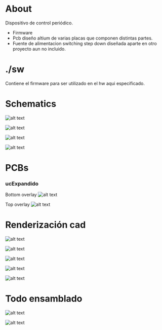 # About
Dispositivo de control periódico.
- Firmware
- Pcb diseño altium de varias placas que componen distintas partes.
- Fuente de alimentacion switching step down diseñada aparte en otro proyecto aun no incluido.

# ./sw
Contiene el firmware para ser utilizado en el hw aqui especificado.

# Schematics
![alt text](https://raw.githubusercontent.com/federicogramos/deTmp11cic/main/pcb/disp4x7seg/otherFiles/sch.jpg)

![alt text](https://raw.githubusercontent.com/federicogramos/deTmp11cic/main/pcb/main40v/otherFiles/sch.jpg)

![alt text](https://raw.githubusercontent.com/federicogramos/deTmp11cic/main/pcb/miniTop/otherFiles/sch.jpg)

![alt text](https://raw.githubusercontent.com/federicogramos/deTmp11cic/main/pcb/ucExpandido/otherFiles/sch.jpg)


# PCBs

### ucExpandido

Bottom overlay
![alt text](https://raw.githubusercontent.com/federicogramos/deTmp11cic/main/pcb/ucExpandido/otherFiles/bottomOverlay.jpg)

Top overlay
![alt text](https://raw.githubusercontent.com/federicogramos/deTmp11cic/main/pcb/ucExpandido/otherFiles/topOverlay.jpg)

# Renderización cad
![alt text](https://raw.githubusercontent.com/federicogramos/deTmp11cic/main/pcb/disp4x7seg/otherFiles/cad.jpg)

![alt text](https://raw.githubusercontent.com/federicogramos/deTmp11cic/main/pcb/main40v/otherFiles/cad.jpg)

![alt text](https://raw.githubusercontent.com/federicogramos/deTmp11cic/main/pcb/miniTop/otherFiles/cad.jpg)

![alt text](https://raw.githubusercontent.com/federicogramos/deTmp11cic/main/pcb/ucExpandido/otherFiles/cad_00.jpg)

![alt text](https://raw.githubusercontent.com/federicogramos/deTmp11cic/main/pcb/ucExpandido/otherFiles/cad_01.jpg)

# Todo ensamblado

![alt text](https://raw.githubusercontent.com/federicogramos/deTmp11cic/main/otherFiles/deTmp11cic_00.jpg)

![alt text](https://raw.githubusercontent.com/federicogramos/deTmp11cic/main/otherFiles/deTmp11cic_01.jpg)
